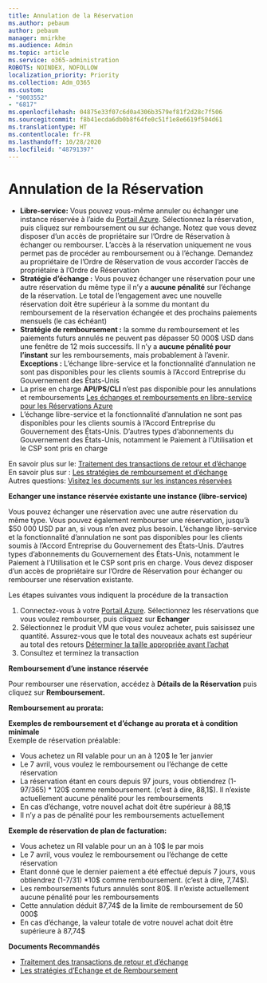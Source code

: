 ```yaml
---
title: Annulation de la Réservation
ms.author: pebaum
author: pebaum
manager: mnirkhe
ms.audience: Admin
ms.topic: article
ms.service: o365-administration
ROBOTS: NOINDEX, NOFOLLOW
localization_priority: Priority
ms.collection: Adm_O365
ms.custom:
- "9003552"
- "6817"
ms.openlocfilehash: 04875e33f07c6d0a4306b3579ef81f2d28c7f506
ms.sourcegitcommit: f8b41ecda6db0b8f64fe0c51f1e8e6619f504d61
ms.translationtype: HT
ms.contentlocale: fr-FR
ms.lasthandoff: 10/28/2020
ms.locfileid: "48791397"
---
```

# <a name="cancelling-reservation"></a>Annulation de la Réservation

- **Libre-service:** Vous pouvez vous-même annuler ou échanger une instance réservée à l’aide du [Portail Azure](https://portal.azure.com/#blade/Microsoft_Azure_Reservations/ReservationsBrowseBlade). Sélectionnez la réservation, puis cliquez sur remboursement ou sur échange. Notez que vous devez disposer d’un accès de propriétaire sur l’Ordre de Réservation à échanger ou rembourser. L’accès à la réservation uniquement ne vous permet pas de procéder au remboursement ou à l’échange. Demandez au propriétaire de l’Ordre de Réservation de vous accorder l’accès de propriétaire à l’Ordre de Réservation
- **Stratégie d’échange :** Vous pouvez échanger une réservation pour une autre réservation du même type il n’y a **aucune pénalité** sur l’échange de la réservation. Le total de l’engagement avec une nouvelle réservation doit être supérieur à la somme du montant du remboursement de la réservation échangée et des prochains paiements mensuels (le cas échéant)
- **Stratégie de remboursement :** la somme du remboursement et les paiements futurs annulés ne peuvent pas dépasser 50 000$ USD dans une fenêtre de 12 mois successifs. Il n’y a **aucune pénalité pour l’instant** sur les remboursements, mais probablement à l’avenir.  
    **Exceptions :** L’échange libre-service et la fonctionnalité d’annulation ne sont pas disponibles pour les clients soumis à l’Accord Entreprise du Gouvernement des États-Unis
- La prise en charge **API/PS/CLI** n’est pas disponible pour les annulations et remboursements [Les échanges et remboursements en libre-service pour les Réservations Azure](https://docs.microsoft.com/azure/cost-management-billing/reservations/exchange-and-refund-azure-reservations?WT.mc_id=Portal-Microsoft_Azure_Support)
- L’échange libre-service et la fonctionnalité d’annulation ne sont pas disponibles pour les clients soumis à l’Accord Entreprise du Gouvernement des États-Unis. D’autres types d’abonnements du Gouvernement des États-Unis, notamment le Paiement à l’Utilisation et le CSP sont pris en charge

En savoir plus sur le: [Traitement des transactions de retour et d’échange](https://docs.microsoft.com/azure/billing/billing-azure-reservations-self-service-exchange-and-refund?WT.mc_id=Portal-Microsoft_Azure_Support#how-return-and-exchange-transactions-are-processed)  
En savoir plus sur : [Les stratégies de remboursement et d’échange](https://docs.microsoft.com/azure/billing/billing-azure-reservations-self-service-exchange-and-refund?WT.mc_id=Portal-Microsoft_Azure_Support#exchange-policies)  
Autres questions: [Visitez les documents sur les instances réservées](https://docs.microsoft.com/azure/billing/billing-save-compute-costs-reservations?WT.mc_id=Portal-Microsoft_Azure_Support)

**Echanger une instance réservée existante une instance (libre-service)**

Vous pouvez échanger une réservation avec une autre réservation du même type. Vous pouvez également rembourser une réservation, jusqu’à $50 000 USD par an, si vous n’en avez plus besoin. L’échange libre-service et la fonctionnalité d’annulation ne sont pas disponibles pour les clients soumis à l’Accord Entreprise du Gouvernement des États-Unis. D’autres types d’abonnements du Gouvernement des États-Unis, notamment le Paiement à l’Utilisation et le CSP sont pris en charge. Vous devez disposer d’un accès de propriétaire sur l’Ordre de Réservation pour échanger ou rembourser une réservation existante.

Les étapes suivantes vous indiquent la procédure de la transaction

1. Connectez-vous à votre [Portail Azure](https://portal.azure.com/#blade/Microsoft_Azure_Reservations/ReservationsBrowseBlade). Sélectionnez les réservations que vous voulez rembourser, puis cliquez sur **Echanger**
2. Sélectionnez le produit VM que vous voulez acheter, puis saisissez une quantité. Assurez-vous que le total des nouveaux achats est supérieur au total des retours [Déterminer la taille appropriée avant l’achat](https://docs.microsoft.com/azure/virtual-machines/windows/prepay-reserved-vm-instances?WT.mc_id=Portal-Microsoft_Azure_Support#determine-the-right-vm-size-before-you-buy)
3. Consultez et terminez la transaction

**Remboursement d’une instance réservée**

Pour rembourser une réservation, accédez à **Détails de la Réservation** puis cliquez sur **Remboursement.**

**Remboursement au prorata:**

**Exemples de remboursement et d’échange au prorata et à condition minimale**  
Exemple de réservation préalable:

- Vous achetez un RI valable pour un an à 120$ le 1er janvier
- Le 7 avril, vous voulez le remboursement ou l’échange de cette réservation
- La réservation étant en cours depuis 97 jours, vous obtiendrez (1-97/365) * 120$ comme remboursement. (c’est à dire, 88,1$). Il n’existe actuellement aucune pénalité pour les remboursements
- En cas d’échange, votre nouvel achat doit être supérieur à 88,1$
- Il n’y a pas de pénalité pour les remboursements actuellement

**Exemple de réservation de plan de facturation:**

- Vous achetez un RI valable pour un an à 10$ le par mois
- Le 7 avril, vous voulez le remboursement ou l’échange de cette réservation
- Etant donné que le dernier paiement a été effectué depuis 7 jours, vous obtiendrez (1-7/31) *10$ comme remboursement. (c’est à dire, 7,74$).
- Les remboursements futurs annulés sont 80$. Il n’existe actuellement aucune pénalité pour les remboursements
- Cette annulation déduit 87,74$ de la limite de remboursement de 50 000$
- En cas d’échange, la valeur totale de votre nouvel achat doit être supérieure à 87,74$

**Documents Recommandés**

- [Traitement des transactions de retour et d’échange](https://docs.microsoft.com/azure/billing/billing-azure-reservations-self-service-exchange-and-refund?WT.mc_id=Portal-Microsoft_Azure_Support#how-return-and-exchange-transactions-are-processed)
- [Les stratégies d’Echange et de Remboursement](https://docs.microsoft.com/azure/billing/billing-azure-reservations-self-service-exchange-and-refund?WT.mc_id=Portal-Microsoft_Azure_Support#exchange-policies)